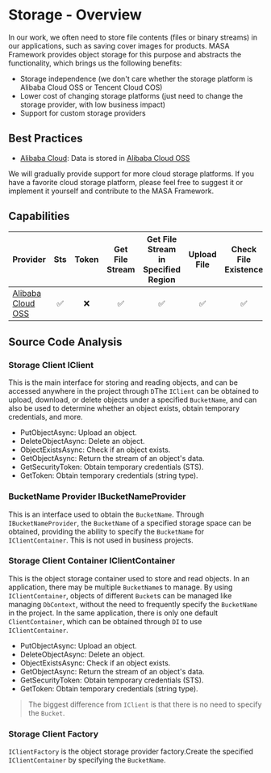 ﻿# Storage - Overview

In our work, we often need to store file contents (files or binary streams) in our applications, such as saving cover images for products. MASA Framework provides object storage for this purpose and abstracts the functionality, which brings us the following benefits:

* Storage independence (we don't care whether the storage platform is Alibaba Cloud OSS or Tencent Cloud COS)
* Lower cost of changing storage platforms (just need to change the storage provider, with low business impact)
* Support for custom storage providers

## Best Practices

* [Alibaba Cloud](/framework/building-blocks/storage/aliyun-oss): Data is stored in [Alibaba Cloud OSS](https://www.aliyun.com/product/oss)

We will gradually provide support for more cloud storage platforms. If you have a favorite cloud storage platform, please feel free to suggest it or implement it yourself and contribute to the MASA Framework.

## Capabilities

| Provider                                                | Sts  |  Token  | Get File Stream | Get File Stream in Specified Region | Upload File | Check File Existence | Delete File | Batch Delete Files |
|:---------------------------------------------------| :----: |:----: |:----: |:----: |:----: |:----: |:----: |:----: |
| [Alibaba Cloud OSS](/framework/contribs/support-storage/oss) | ✅ | ❌ | ✅ | ✅ | ✅ | ✅ | ✅ | ✅ |

## Source Code Analysis

### Storage Client IClient

This is the main interface for storing and reading objects, and can be accessed anywhere in the project through `D`The `IClient` can be obtained to upload, download, or delete objects under a specified `BucketName`, and can also be used to determine whether an object exists, obtain temporary credentials, and more.

* PutObjectAsync: Upload an object.
* DeleteObjectAsync: Delete an object.
* ObjectExistsAsync: Check if an object exists.
* GetObjectAsync: Return the stream of an object's data.
* GetSecurityToken: Obtain temporary credentials (STS).
* GetToken: Obtain temporary credentials (string type).

### BucketName Provider IBucketNameProvider

This is an interface used to obtain the `BucketName`. Through `IBucketNameProvider`, the `BucketName` of a specified storage space can be obtained, providing the ability to specify the `BucketName` for `IClientContainer`. This is not used in business projects.

### Storage Client Container IClientContainer

This is the object storage container used to store and read objects. In an application, there may be multiple `BucketName`s to manage. By using `IClientContainer`, objects of different `Bucket`s can be managed like managing `DbContext`, without the need to frequently specify the `BucketName` in the project. In the same application, there is only one default `ClientContainer`, which can be obtained through `DI` to use `IClientContainer`.

* PutObjectAsync: Upload an object.
* DeleteObjectAsync: Delete an object.
* ObjectExistsAsync: Check if an object exists.
* GetObjectAsync: Return the stream of an object's data.
* GetSecurityToken: Obtain temporary credentials (STS).
* GetToken: Obtain temporary credentials (string type).

> The biggest difference from `IClient` is that there is no need to specify the `Bucket`.

### Storage Client Factory

`IClientFactory` is the object storage provider factory.Create the specified `IClientContainer` by specifying the `BucketName`.